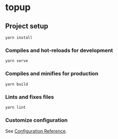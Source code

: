 <!--
 * @Description:
 * @version:
 * @Author:
 * @Date: 2022-11-30 09:57:21
 * @LastEditors: mqr
 * @LastEditTime: 2022-12-01 16:33:15
-->

# topup

## Project setup

```
yarn install
```

### Compiles and hot-reloads for development

```
yarn serve
```

### Compiles and minifies for production

```
yarn build
```

### Lints and fixes files

```
yarn lint
```

### Customize configuration

See [Configuration Reference](https://cli.vuejs.org/config/).
